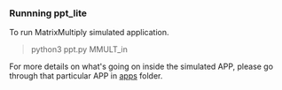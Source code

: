 ### Runnning ppt_lite

To run MatrixMultiply simulated application.

> python3 ppt.py MMULT_in

For more details on what's going on inside the simulated APP, please go through that particular APP in [apps](./apps) folder.
